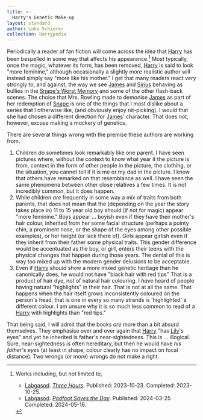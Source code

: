 ```yaml
---
title: >-
  Harry's Genetic Make-up
layout: standard
author: Luke Schierer
collection: Harrypedia
---
```


Periodically a reader of fan fiction will come across the idea that [Harry] has been bespelled in some way that affects his appearance.[^250204-1] Most typically, once the magic, whatever its form, has been removed, [Harry] is said to look "more feminine," although occasionally a slightly more realistic author will instead simply say "more like his mother." I get that many readers react _very_ strongly to, and against, the way we see [James] and [Sirius] behaving as bullies in the [Snape's Worst Memory] and some of the other flash-back scenes. The choice that Mrs. Rowling made to demonise [James] as part of her redemption of [Snape] is one of the things that I most dislike about a series that I otherwise like, (and obviously enjoy nit-picking). I would that she had chosen a different direction for [James]' character. That does not, however, excuse making a mockery of genetics.

There are several things wrong with the premise these authors are working from.

1. Children _do_ sometimes look remarkably like one parent. I have seen pictures where, without the context to know what year it the picture is from, context in the form of other people in the picture, the clothing, or the situation, you cannot tell if it is me or my dad in the picture. I know that others have remarked on that resemblance as well. I have seen the same phenomena between other close relatives a few times. It is not incredibly common, but it does happen.
1. While children _are_ frequently in some way a mix of traits from both parents, that does not mean that the (depending on the year the story takes place in) 11 to 15 year old boy should (if not for magic) appear "more feminine." Boys appear ... boyish even if they have their mother's hair colour, inherited from her some facial structure (perhaps a pointy chin, a prominent nose, or the shape of the eyes among other possible examples), or her height (or lack there of). Girls appear girlish even if they inherit from their father some physical traits. This gender difference would be accentuated as the boy, or girl, enters their teens with the physical changes that happen during those years. The denial of this is way too mixed up with the modern gender delusions to be acceptable.
1. Even if [Harry] _should_ show a more mixed genetic heritage than he canonically does, he would not have "black hair with red tips" That is a product of hair dye, not of natural hair colouring.  I *have* heard of people having natural "highlights" in their hair.  That is not at all the same.  That happens when the hair itself grows inconsistently coloured on the person's head, that is one in every so many strands is 'highlighted' a different colour. I am unsure why it is so much less common to read of a [Harry] with highlights than "red tips."

That being said, I will admit that the books _are_ more than a bit absurd themselves. They emphasise over and over again that [Harry] "has [Lily]'s eyes" and yet he inherited is father's near-sightedness. This is ... illogical. Sure, near-sightedness _is_ often hereditary, but then he would have _his father's eyes_ (at least in shape, colour clearly has no impact on focal distance). Two wrongs (or more) wrongs do not make a right.

[Lily]: </Harrypedia/people/Evans/Lily J/>
[Snape]: /Harrypedia/people/Snape/Severus/
[Harry]: </Harrypedia/people/Potter/Harry James/>
[Snape's Worst Memory]: /Harrypedia/people/Snape/Severus/swm/
[James]: /Harrypedia/people/Potter/James/
[Sirius]: </Harrypedia/people/Black/Sirius III/>

[^250204-1]: Works including, but not limited to,

    - [Labgasod]. _[Three Hours](https://archiveofourown.org/works/51062065)_. Published: 2023-10-23. Completed: 2023-10-25.
    - [Labgasod]. _[Padfoot Saves the Day](https://archiveofourown.org/works/54718651/)_. Published: 2024-03-25 Completed: 2024-05-16.

[Labgasod]: https://archiveofourown.org/users/Labgasod/pseuds/Labgasod
